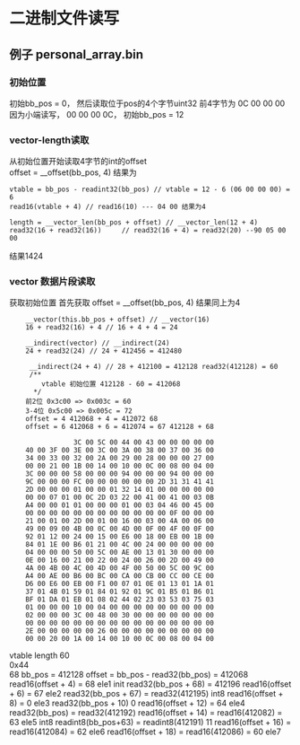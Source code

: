 # 二进制文件读写
## 例子 personal_array.bin
### 初始位置
初始bb_pos = 0， 然后读取位于pos的4个字节uint32
前4字节为 0C 00 00 00<br/>
因为小端读写， 00 00 00 0C， 初始bb_pos = 12<br/>
### vector-length读取
从初始位置开始读取4字节的int的offset<br/>
offset = __offset(bb_pos, 4)  结果为<br/>
```
vtable = bb_pos - readint32(bb_pos) // vtable = 12 - 6 (06 00 00 00) = 6
read16(vtable + 4) // read16(10) --- 04 00 结果为4
```
```
length = __vector_len(bb_pos + offset) // __vector_len(12 + 4)
read32(16 + read32(16))     // read32(16 + 4) = read32(20) --90 05 00 00
```
结果1424
### vector 数据片段读取
获取初始位置
首先获取 offset = __offset(bb_pos, 4) 结果同上为4
```
    __vector(this.bb_pos + offset) // __vector(16)
    16 + read32(16) + 4 // 16 + 4 + 4 = 24
```
```
    __indirect(vector) // __indirect(24)
    24 + read32(24) // 24 + 412456 = 412480
```
```
     __indirect(24 + 4) // 28 + 412100 = 412128 read32(412128) = 60
     /**
        vtable 初始位置 412128 - 60 = 412068
      */
    前2位 0x3c00 => 0x003c = 60
    3-4位 0x5c00 => 0x005c = 72
    offset = 4 412068 + 4 = 412072 68
    offset = 6 412068 + 6 = 412074 = 67 412128 + 68
```
```hex
                3C 00 5C 00 44 00 43 00 00 00 00 00 
    40 00 3F 00 3E 00 3C 00 3A 00 38 00 37 00 36 00 
    34 00 33 00 32 00 2A 00 29 00 28 00 00 00 27 00 
    00 00 21 00 1B 00 14 00 10 00 0C 00 08 00 04 00 
    3C 00 00 00 58 00 00 00 94 00 00 00 94 00 00 00 
    9C 00 00 00 FC 00 00 00 00 00 00 2D 31 31 41 41 
    2D 00 00 00 01 00 00 01 32 14 01 00 00 00 00 00 
    00 00 07 01 00 0C 2D 03 22 00 41 00 41 00 03 0B
    A4 00 00 01 01 00 00 00 01 00 03 04 46 00 45 00 
    00 00 00 00 00 00 00 00 00 00 00 00 0F 00 00 00 
    21 00 01 00 2D 00 01 00 16 00 03 00 4A 00 06 00 
    49 00 09 00 4B 00 0C 00 4D 00 0F 00 4F 00 0F 00 
    92 01 12 00 24 00 15 00 E6 00 18 00 EB 00 1B 00 
    84 01 1E 00 B6 01 21 00 4C 00 24 00 00 00 00 00 
    04 00 00 00 50 00 5C 00 AE 00 13 01 30 00 00 00 
    0E 00 16 00 21 00 22 00 24 00 26 00 2D 00 49 00 
    4A 00 4B 00 4C 00 4D 00 4F 00 50 00 5C 00 9C 00 
    A4 00 AE 00 B6 00 BC 00 CA 00 CB 00 CC 00 CE 00 
    D6 00 E6 00 EB 00 F1 00 07 01 0E 01 13 01 1A 01 
    37 01 4B 01 59 01 84 01 92 01 9C 01 B5 01 B6 01 
    BF 01 DA 01 EB 01 08 02 44 02 23 03 53 03 75 03 
    01 00 00 00 10 00 04 00 00 00 00 00 00 00 00 00 
    02 00 00 00 3C 00 48 00 30 00 00 00 00 00 00 00 
    00 00 00 00 00 00 00 00 00 00 00 00 00 00 00 00 
    2E 00 00 00 00 00 26 00 00 00 00 00 00 00 00 00 
    00 00 20 00 1A 00 14 00 10 00 0C 00 08 00 04 00
```
vtable length 60<br>
0x44<br> 68
bb_pos = 412128
offset = bb_pos - read32(bb_pos) = 412068
read16(offset + 4) = 68
ele1 init read32(bb_pos + 68) = 412196
read16(offset + 6) = 67
ele2 read32(bb_pos + 67) = read32(412195) int8
read16(offset + 8) = 0
ele3 read32(bb_pos + 10) 0
read16(offset + 12) = 64
ele4 read32(bb_pos) = read32(412192)
read16(offset + 14) = read16(412082) = 63
ele5 int8 readint8(bb_pos+63) = readint8(412191) 11
read16(offset + 16) = read16(412084) = 62
ele6
read16(offset + 18) = read16(412086) = 60
ele7